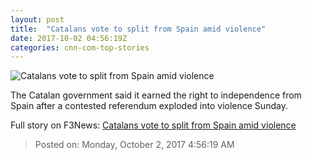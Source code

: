 ```yaml
---
layout: post
title:  "Catalans vote to split from Spain amid violence"
date: 2017-10-02 04:56:19Z
categories: cnn-com-top-stories
---
```


![Catalans vote to split from Spain amid violence](http://i2.cdn.cnn.com/cnnnext/dam/assets/171001183613-21-catalonia-referendum-1001-super-tease.jpg)

The Catalan government said it earned the right to independence from Spain after a contested referendum exploded into violence Sunday.


Full story on F3News: [Catalans vote to split from Spain amid violence](http://www.f3nws.com/n/VsseCJ)

> Posted on: Monday, October 2, 2017 4:56:19 AM

